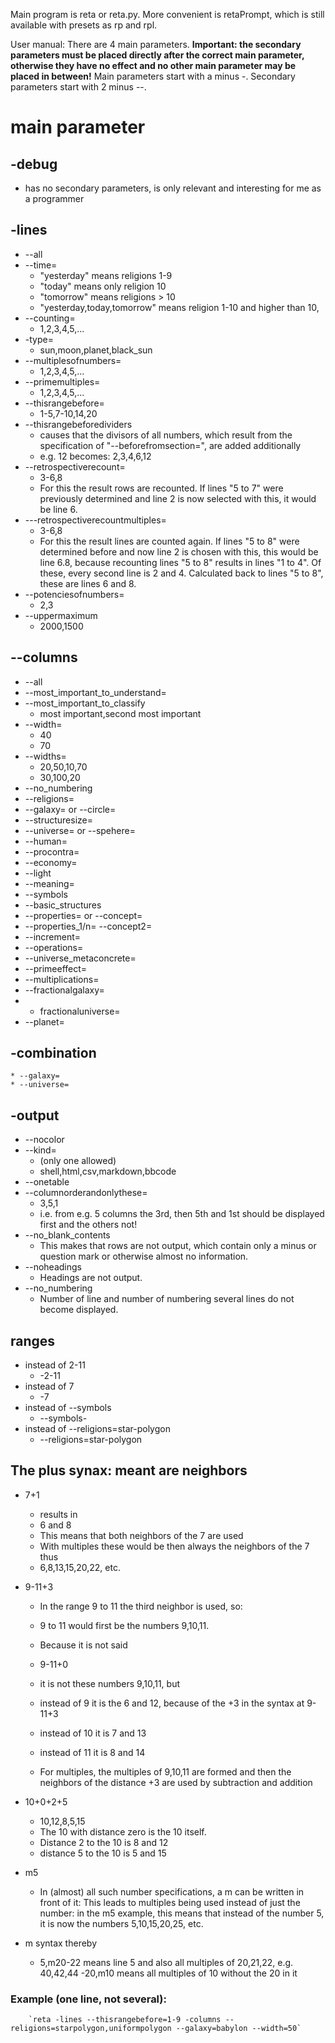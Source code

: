 Main program is reta or reta.py.
More convenient is retaPrompt, which is still available with presets as rp and rpl.

User manual:
There are 4 main parameters.
**Important: the secondary parameters must be placed directly after the correct main parameter, otherwise they have no effect and no other main parameter may be placed in between!**
Main parameters start with a minus -.
Secondary parameters start with 2 minus --.

# main parameter

## -debug
* has no secondary parameters, is only relevant and interesting for me as a programmer

## -lines

* --all
* --time=
    * "yesterday"
        means religions 1-9
    * "today"
        means only religion 10
    * "tomorrow"
        means religions > 10
    * "yesterday,today,tomorrow"
        means religion 1-10 and higher than 10,
* --counting=
    * 1,2,3,4,5,...
* -type=
    * sun,moon,planet,black_sun
* --multiplesofnumbers=
    * 1,2,3,4,5,...
* --primemultiples=
    * 1,2,3,4,5,...
* --thisrangebefore=
    * 1-5,7-10,14,20
* --thisrangebeforedividers
    * causes that the divisors of all numbers, which result from the specification of "--beforefromsection=", are added additionally
    * e.g. 12 becomes: 2,3,4,6,12
* --retrospectiverecount=
    * 3-6,8
    * For this the result rows are recounted. If lines "5 to 7" were previously determined and line 2 is now selected with this, it would be line 6.
* ---retrospectiverecountmultiples=
    * 3-6,8
    * For this the result lines are counted again. If lines "5 to 8" were determined before and now line 2 is chosen with this, this would be line 6.8, because recounting lines "5 to 8" results in lines "1 to 4". Of these, every second line is 2 and 4. Calculated back to lines "5 to 8", these are lines 6 and 8.
* --potenciesofnumbers=
    * 2,3
* --uppermaximum
    * 2000,1500

## --columns

* --all
* --most_important_to_understand=
* --most_important_to_classify
    * most important,second most important
* --width=
    * 40
    * 70
* --widths=
    * 20,50,10,70
    * 30,100,20
* --no_numbering
* --religions=
* --galaxy= or --circle=
* --structuresize=
* --universe= or --spehere=
* --human=
* --procontra=
* --economy=
* --light
* --meaning=
* --symbols
* --basic_structures
* --properties=  or --concept=
* --properties_1/n= --concept2=
* --increment=
* --operations=
* --universe_metaconcrete=
* --primeeffect=
* --multiplications=
* --fractionalgalaxy=
* - fractionaluniverse=
* --planet=

## -combination
    * --galaxy=
    * --universe=


## -output
* --nocolor
* --kind=
    * (only one allowed)
    * shell,html,csv,markdown,bbcode
* --onetable
* --columnorderandonlythese=
    * 3,5,1
    * i.e. from e.g. 5 columns the 3rd, then 5th and 1st should be displayed first and the others not!
* --no_blank_contents
    * This makes that rows are not output, which contain only a minus or question mark or otherwise almost no information.
* --noheadings
    * Headings are not output.
* --no_numbering
    * Number of line and number of numbering several lines do not become displayed.



## ranges
* instead of 2-11
  * -2-11
* instead of 7
  * -7
* instead of --symbols
  * --symbols-
* instead of --religions=star-polygon
  * --religions=star-polygon

## The plus synax: meant are neighbors
* 7+1
  * results in
  * 6 and 8
  * This means that both neighbors of the 7 are used
  * With multiples these would be then always the neighbors of the 7 thus
  * 6,8,13,15,20,22, etc.
* 9-11+3
  * In the range 9 to 11 the third neighbor is used, so:
  * 9 to 11 would first be the numbers 9,10,11.
  * Because it is not said
  * 9-11+0
  * it is not these numbers 9,10,11, but
  * instead of 9 it is the 6 and 12, because of the +3 in the syntax at 9-11+3
  * instead of 10 it is 7 and 13
  * instead of 11 it is 8 and 14

  * For multiples, the multiples of 9,10,11 are formed and then the neighbors of the distance +3 are used by subtraction and addition

* 10+0+2+5
  * 10,12,8,5,15
  * The 10 with distance zero is the 10 itself.
  * Distance 2 to the 10 is 8 and 12
  * distance 5 to the 10 is 5 and 15
* m5
  * In (almost) all such number specifications, a m can be written in front of it: This leads to multiples being used instead of just the number: in the m5 example, this means that instead of the number 5, it is now the numbers 5,10,15,20,25, etc.

* m syntax thereby
  * 5,m20-22 means line 5 and also all multiples of 20,21,22, e.g. 40,42,44
  -20,m10 means all multiples of 10 without the 20 in it

### Example (one line, not several):
        `reta -lines --thisrangebefore=1-9 -columns --religions=starpolygon,uniformpolygon --galaxy=babylon --width=50`
